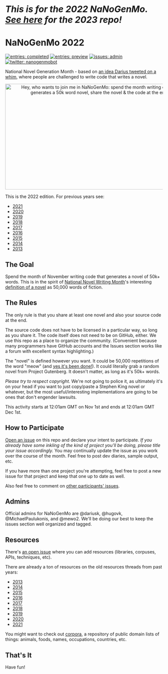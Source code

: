 # _This is for the 2022 NaNoGenMo. [See here](https://github.com/NaNoGenMo/2023) for the 2023 repo!_

# NaNoGenMo 2022

[![entries: completed][~completed]](https://github.com/NaNoGenMo/2022/issues?q=label%3Acompleted)
[![entries: preview][~preview]](https://github.com/NaNoGenMo/2022/issues?q=label%3Apreview)
[![issues: admin][~admin]](https://github.com/NaNoGenMo/2022/issues?q=label%3Aadmin)
[![twitter: nanogenmobot][~twitter]](https://twitter.com/nanogenmobot)

[~completed]: https://img.shields.io/badge/entries-completed-0e8a16.svg
[~preview]: https://img.shields.io/badge/entries-preview-c5def5.svg
[~admin]: https://img.shields.io/badge/issues-admin-fef2c0.svg
[~twitter]: https://img.shields.io/badge/twitter-NaNoGenMoBot-00aced.svg?logo=twitter

National Novel Generation Month - based on [an idea Darius tweeted on a whim](https://tinysubversions.com/twitter-archive/tinysubversions/status/396305662000775168), where people are challenged to write code that writes a novel.

<p align="center"><a href="https://tinysubversions.com/twitter-archive/tinysubversions/status/396305662000775168"><img src="https://nanogenmo.github.io/tweet.png" width="600" height="338" alt="Hey, who wants to join me in NaNoGenMo: spend the month writing code that generates a 50k word novel, share the novel & the code at the end"></a></p>


This is the 2022 edition. For previous years see:

* [2021](https://github.com/NaNoGenMo/2021)
* [2020](https://github.com/NaNoGenMo/2020)
* [2019](https://github.com/NaNoGenMo/2019)
* [2018](https://github.com/NaNoGenMo/2018)
* [2017](https://github.com/NaNoGenMo/2017)
* [2016](https://github.com/NaNoGenMo/2016)
* [2015](https://github.com/dariusk/NaNoGenMo-2015)
* [2014](https://github.com/dariusk/NaNoGenMo-2014)
* [2013](https://github.com/dariusk/NaNoGenMo)

## The Goal

Spend the month of November writing code that generates a novel of 50k+ words. This is in the spirit of [National Novel Writing Month](http://nanowrimo.org/)'s interesting [definition of a novel](https://nanowrimo.uservoice.com/knowledgebase/articles/329132-why-50-000-words-and-how-do-you-define-novel) as 50,000 words of fiction.

## The Rules

The only rule is that you share at least one novel and also your source code at the end.

The source code does not have to be licensed in a particular way, so long as you share it. The code itself does not need to be on GitHub, either. We use this repo as a place to organize the community. (Convenient because many programmers have GitHub accounts and the Issues section works like a forum with excellent syntax highlighting.)

The "novel" is defined however you want. It could be 50,000 repetitions of the word "meow" (and [yes it's been done!](https://github.com/dariusk/NaNoGenMo-2014/issues/50)). It could literally grab a random novel from Project Gutenberg. It doesn't matter, as long as it's 50k+ words.

_Please try to respect copyright._ We're not going to police it, as ultimately it's on your head if you want to just copy/paste a Stephen King novel or whatever, but the most useful/interesting implementations are going to be ones that don't engender lawsuits.

This activity starts at 12:01am GMT on Nov 1st and ends at 12:01am GMT Dec 1st.

## How to Participate

[Open an issue](../../issues/new) on this repo and declare your intent to participate. _If you already have some inkling of the kind of project you'll be doing, please title your issue accordingly._ You may continually update the issue as you work over the course of the month. Feel free to post dev diaries, sample output, etc.

If you have more than one project you're attempting, feel free to post a new issue for that project and keep that one up to date as well.

Also feel free to comment on [other participants' issues](../../issues).

## Admins

Official admins for NaNoGenMo are @dariusk, @hugovk, @MichaelPaulukonis, and @mewo2. We'll be doing our best to keep the issues section well organized and tagged.

## Resources

There's [an open issue](../../issues/1) where you can add resources (libraries, corpuses, APIs, techniques, etc).

There are already a ton of resources on the old resources threads from past years:

* [2013](https://github.com/dariusk/NaNoGenMo/issues/11)
* [2014](https://github.com/dariusk/nanogenmo-2014/issues/1)
* [2015](https://github.com/dariusk/NaNoGenMo-2015/issues/1)
* [2016](https://github.com/NaNoGenMo/2016/issues/1)
* [2017](https://github.com/NaNoGenMo/2017/issues/1)
* [2018](https://github.com/NaNoGenMo/2018/issues/1)
* [2019](https://github.com/NaNoGenMo/2019/issues/1)
* [2020](https://github.com/NaNoGenMo/2020/issues/1)
* [2021](https://github.com/NaNoGenMo/2021/issues/1)

You might want to check out [corpora](https://github.com/dariusk/corpora), a repository of public domain lists of things: animals, foods, names, occupations, countries, etc.

## That's It

Have fun!
